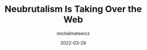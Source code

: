 ---
author: michalmalewicz
date: 2022-03-29
permalink: false
publisher: uxdesigncc
tags:
  - design
  - web
target_url: https://uxdesign.cc/neubrutalism-is-taking-over-the-web-e9d09e0fe441
title: Neubrutalism Is Taking Over the Web
---